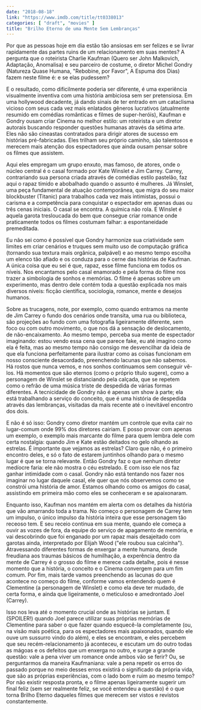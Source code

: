 ```yaml
---
date: "2018-08-18"
link: "https://www.imdb.com/title/tt0338013"
categories: [ "draft", "movies" ]
title: "Brilho Eterno de uma Mente Sem Lembranças"
---
```

Por que as pessoas hoje em dia estão tão ansiosas em ser felizes e se livrar rapidamente das partes ruins de um relacionamento em suas mentes? A pergunta que o roteirista Charlie Kaufman (Quero ser John Malkovich, Adaptação, Anomalisa) e seu parceiro de costume, o diretor Michel Gondry (Natureza Quase Humana, "Rebobine, por Favor", A Espuma dos Dias) fazem neste filme é: e se elas pudessem?

E o resultado, como dificilmente poderia ser diferente, é uma experiência visualmente inventiva com uma história ambiciosa sem ser pretensiosa. Em uma hollywood decadente, já dando sinais de ter entrado em um cataclisma vicioso com seus cada vez mais enlatados gêneros lucrativos (atualmente resumido em comédias românticas e filmes de super-heróis), Kaufman e Gondry ousam criar Cinema no melhor estilo: um roteirista e um diretor autorais buscando responder questões humanas através da sétima arte. Eles não são cineastas contratados para dirigir atores de sucesso em histórias pré-fabricadas. Eles trilham seu próprio caminho, são talentosos e merecem mais atenção dos espectadores que ainda ousam pensar sobre os filmes que assistem.

Aqui eles empregam um grupo enxuto, mas famoso, de atores, onde o núcleo central é o casal formado por Kate Winslet e Jim Carrey. Carrey, contrariando sua persona criada através de comédias estilo pastelão, faz aqui o rapaz tímido e abobalhado quando o assunto é mulheres. Já Winslet, uma peça fundamental de atuação contemporânea, que migra do seu maior blockbuster (Titanic) para trabalhos cada vez mais intimistas, possui o carisma e a competência para conquistar o espectador em apenas duas ou três cenas iniciais. O casal se encontra. A química não rola. E Winslet é aquela garota tresloucada do bem que consegue criar romance onde praticamente todos os filmes costumam falhar: a espontaneidade premeditada.

Eu não sei como é possível que Gondry harmonize sua criatividade sem limites em criar cenários e truques sem muito uso de computação gráfica (tornando sua textura mais orgânica, palpável) e ao mesmo tempo escolha um elenco tão afiado e os conduza para o cerne das histórias de Kaufman. A única coisa que eu sei é que, rapaz, esse filme funciona em todos os níveis. Nos encantamos pelo casal enamorado e pela forma do filme nos trazer a simbologia de sonhos e memórias. O filme é apenas sobre um experimento, mas dentro dele contém toda a questão explicada nos mais diversos níveis: ficção científica, sociologia, romance, mente e desejos humanos.

Sobre as trucagens, note, por exemplo, como quando entramos na mente de Jim Carrey o fundo dos cenários onde transita, uma rua ou biblioteca, são projeções ao fundo com uma fotografia ligeiramente diferente, sem foco ou com outro movimento, o que nos dá a sensação de deslocamento, de não-encaixamento. Ao mesmo tempo, perceba sua mente de espectador imaginando: estou vendo essa cena que parece fake, eu até imagino como ela é feita, mas ao mesmo tempo não consigo me desvencilhar da ideia de que ela funciona perfeitamente para ilustrar como as coisas funcionam em nosso consciente desacordado, preenchendo lacunas que não sabemos. Há rostos que nunca vemos, e nos sonhos continuamos sem conseguir vê-los. Há momentos que são eternos (como o próprio título sugere), como a personagem de Winslet se distanciando pela calçada, que se repetem como o refrão de uma música triste de despedida de várias formas diferentes. A tecnicidade de Gondry não é apenas um show à parte; ela está trabalhando a serviço do conceito, que é uma história de despedida através das lembranças, visitadas da mais recente até o inevitável encontro dos dois.

E não é só isso: Gondry como diretor mantém um controle que evita cair no lugar-comum onde 99% dos diretores cairiam. E posso provar com apenas um exemplo, o exemplo mais marcante do filme para quem lembra dele com certa nostalgia: quando Jim e Kate estão deitados no gelo olhando as estrelas. É importante que vejamos as estrelas? Claro que não, é o primeiro encontro deles, e só o fato de estarem juntinhos olhando para o mesmo lugar é que se torna relevante. Então Gondry faz o que nenhum diretor medíocre faria: ele não mostra o céu estrelado. E com isso ele nos faz ganhar intimidade com o casal. Gondry não está tentando nos fazer nos imaginar no lugar daquele casal, ele quer que nós observemos como se constrói uma história de amor. Estamos olhando como os amigos do casal, assistindo em primeira mão como eles se conheceram e se apaixonaram.

Enquanto isso, Kaufman nos mantém em alerta com os detalhes da história que vão amarrando toda a trama. No começo o personagem de Carrey tem um impulso, o único impulso da história inteira que esse personagem tão receoso tem. E seu receio continua em sua mente, quando ele começa a ouvir as vozes de fora, da equipe do serviço de apagamento de memória, e vai descobrindo que foi enganado por um rapaz mais desajeitado com garotas ainda, interpretado por Elijah Wood ("ele roubou sua calcinha"). Atravessando diferentes formas de enxergar a mente humana, desde freudiana aos traumas básicos de humilhação, a experência dentro da mente de Carrey é o grosso do filme e merece cada detalhe, pois é nesse momento que a história, o conceito e o Cinema convergem para um fim comum. Por fim, mais tarde vamos preenchendo as lacunas do que acontece no começo do filme, conforme vamos entendendo quem é Clementine (a personagem de Winslet) e como ela deve ter mudado, de certa forma, e ainda que ligeiramente, o meticuloso e amedrontado Joel (Carrey).

Isso nos leva até o momento crucial onde as histórias se juntam. E (SPOILER!) quando Joel parece utilizar suas próprias memórias de Clementine para saber o que fazer quando esquecê-la completamente (ou, na visão mais poética, para os espectadores mais apaixonados, quando ele ouve um sussurro vindo do além), e eles se encontram, e eles percebem que seu recém-relacionamento já aconteceu, e escutam um do outro todas as mágoas e os defeitos que um enxerga no outro, e surge a grande questão: vale a pena viver um romance onde ambos vão se ferir? Ou, se perguntarmos da maneira Kaufmaniana: vale a pena repetir os erros do passado porque no meio desses erros existirá o significado da própria vida, que são as próprias experiências, com o lado bom e ruim ao mesmo tempo? Por não existir resposta pronta, e o filme apenas ligeiramente sugerir um final feliz (sem ser realmente feliz, se você entendeu a questão) é o que torna Brilho Eterno daqueles filmes que merecem ser vistos e revistos constantemente.

